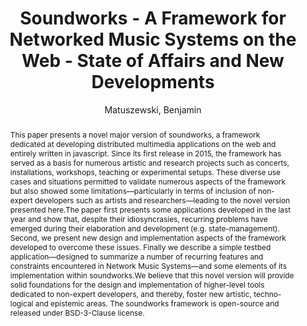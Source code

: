 ---
title: "Soundworks - A Framework for Networked Music Systems on the Web - State of Affairs and New Developments"
abstract: "This paper presents a novel major version of soundworks, a framework dedicated at developing distributed multimedia applications on the web and entirely written in javascript. Since its first release in 2015, the framework has served as a basis for numerous artistic and research projects such as concerts, installations, workshops, teaching or experimental setups. These diverse use cases and situations permitted to validate numerous aspects of the framework but also showed some limitations—particularly in terms of inclusion of non-expert developers such as artists and researchers—leading to the novel version presented here.The paper first presents some applications developed in the last year and show that, despite their idiosyncrasies, recurring problems have emerged during their elaboration and development (e.g. state-management). Second, we present new design and implementation aspects of the framework developed to overcome these issues. Finally we describe a simple testbed application—designed to summarize a number of recurring features and constraints encountered in Network Music Systems—and some elements of its implementation within soundworks.We believe that this novel version will provide solid foundations for the design and implementation of higher-level tools dedicated to non-expert developers, and thereby, foster new artistic, techno- logical and epistemic areas. The soundworks framework is open-source and released under BSD-3-Clause license."
address: "Trondheim, Norway"
booktitle: "Proceedings of the International Web Audio Conference"
editor: "Xambó, Anna and Martín, Sara R. and Roma, Gerard"
month: "December"
publisher: "NTNU"
series: "WAC '19"
pages: "65--70"
ID: "35"
author: "Matuszewski, Benjamin"
webAuthor: "Benjamin Matuszewski"
track: "Paper"
year: "2019"
tags: year2019
media: https://youtu.be/ksXq0zK-FCA
pdflink: "/_data/papers/pdf/2019/2019_35.pdf"
ISSN: "2663-5844"
---